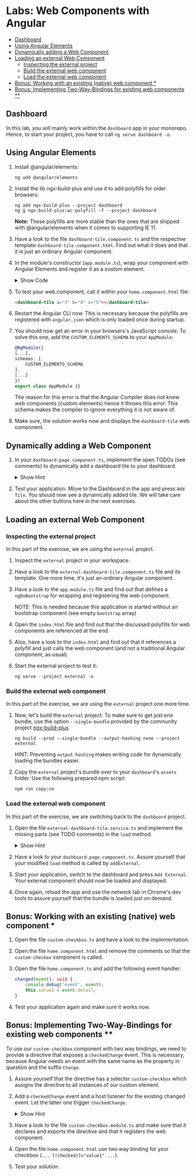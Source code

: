 <h1>Labs: Web Components with Angular</h1>

- [Dashboard](#dashboard)
- [Using Angular Elements](#using-angular-elements)
- [Dynamically adding a Web Component](#dynamically-adding-a-web-component)
- [Loading an external Web Component](#loading-an-external-web-component)
  - [Inspecting the external project](#inspecting-the-external-project)
  - [Build the external web component](#build-the-external-web-component)
  - [Load the external web component](#load-the-external-web-component)
- [Bonus: Working with an existing (native) web component *](#bonus-working-with-an-existing-native-web-component-)
- [Bonus: Implementing Two-Way-Bindings for existing web components **](#bonus-implementing-two-way-bindings-for-existing-web-components-)



## Dashboard

In this lab, you will mainly work within the ``dashboard`` app in your monorepo. Hence, to start your project, you have to call ``ng serve dashboard -o``.

## Using Angular Elements

1. Install @angular/elements:

    ```
    ng add @angular/elements

    ```

2. Install the lib ngx-build-plus and use it to add polyfills for older browsers:

    ```
    ng add ngx-build-plus --project dashboard
    ng g ngx-build-plus:wc-polyfill -f --project dashboard
    ```

    **Note:** These polyfills are more stable than the ones that are shipped with @angular/elements when it comes to supporting IE 11.

3. Have a look to the file ``dashboard-tile.component.ts`` and the respective template ``dashboard-tile.component.html``. Find out what it does and that it is just an ordinary Angular component.

4. In the module's constructor (``app.module.ts``), wrap your component with Angular Elements and register it as a custom element.

    <details>
    <summary>Show Code</summary>
    <p>

    ```typescript
    @NgModule([...])
    export class AppModule {
        constructor(private injector: Injector) {
            const tileElm = createCustomElement(DashboardTileComponent, { injector: this.injector });
            customElements.define('dashboard-tile', tileElm);
        }
    }
    ```

    </p>
    </details>

5. To test your web component, call it within your ``home.component.html`` file:

    ```html
    <dashboard-tile a="3" b="4" c="5"></dashboard-tile>
    ```

6. Restart the Angular CLI now. This is necessary because the polyfills are registered with ``angular.json`` which is only loaded once during startup.

7. You should now get an error in your browsers's JavaScript console. To solve this one, add the ``CUSTOM_ELEMENTS_SCHEMA`` to your ``AppModule``:

    ```typescript
    @NgModule({
    [...],
    schemas: [
        CUSTOM_ELEMENTS_SCHEMA
    ],
    [...]
    })
    export class AppModule {}
    ```

    The reason for this error is that the Angular Compiler does not know web components (custom elements) hence it throws this error. This schema makes the compiler to ignore everything it is not aware of.

8. Make sure, the solution works now and displays the ``dashboard-tile`` web component.


## Dynamically adding a Web Component

1. In your ``dashboard-page.component.ts``, implement the open TODOs (see comments) to dynamically add a dashboard tile to your dashboard.

    <details>
    <summary>Show Hint</summary>
    <p>

    ```typescript
    const tile = document.createElement(elementName);

    tile.setAttribute('class', 'col-lg-4 col-md-6 col-sm-12');
    tile.setAttribute('a', '' + data[0]);
    tile.setAttribute('b', '' + data[1]);
    tile.setAttribute('c', '' + data[2]);

    content.appendChild(tile);
    ```
    </p>
    </details>


2. Test your application. Move to the Dashboard in the app and press ``Add Tile``. You should now see a dynamically added tile. We will take care about the other buttons here in the next exercises.

<!-- TODO: Add Image -->

<!-- ## Lazy Loading Web Components

1. Open the file ``lazy-dashboard-tile.component.ts`` and have a look to its component and its template. Find out that it's another ordinary Angular Component.

2. In your ``angular.json``, scroll down to the element ``projects/dashboard/architect/build/options``. Assure yourself that the following entry exists:

    ```json
    "lazyModules": [
        "[...]/dashboard/src/app/lazy-dashboard-tile/lazy-dashboard-tile.module"
    ],
    ```

    `[...]` is your path prefix (`projects` in CLI workspaces or `apps` in NX workspaces).


3. Restart the Angular CLI's development web server.

4. At the command line, you should now see that the CLI splits off a bundle for this module.

5. Open the file ``lazy-dashboard-tile.service.ts``. Its ``load`` method already contains some low level API calls to load the lazy chunk and instantiate the included ``LazyDashboardTileModule``. Have a look at it.

6. Switch back to the file ``dashboard-page.component.ts`` and find out that its ``addLazy`` method already calls the load method we've looked at before.

7. Now, let's try this out. Open your application, move to the Dashboard and click the button ``Add Lazy``.

<!-- TODO: Add Image -->

<!-- 8. To assure yourself that the module is lazy loaded, refresh the page, open Chrome's dev tools and move to the network page. Then, press ``Add Lazy`` and see that the chunk is just loaded on demand. -->



## Loading an external Web Component

### Inspecting the external project

In this part of the exercise, we are using the ``external`` project.

1. Inspect the ``external`` project in your workspace.

2. Have a look to the ``external-dashboard-tile.component.ts`` file and its template. One more time, it's just an ordinary Angular component.

3. Have a look to the ``app.module.ts`` file and find out that defines a ``ngDoBootstrap`` for wrapping and registering the web component.

    NOTE: This is needed because this application is started without an bootstrap component (see empty ``bootstrap`` array)

4. Open the ``index.html`` file and find out that the discussed polyfills for web components are referenced at the end.

5. Also, have a look to the ``index.html`` and find out that it references a polyfill and just calls the web component (and not a traditional Angular component, as usual).

6. Start the external project to test it:

    ```
    ng serve --project external -o
    ```

    <!-- TODO: Add Image -->

### Build the external web component

In this part of the exercise, we are using the ``external`` project one more time.

1. Now, let's build the ``external`` project. To make sure to get just one bundle, use the option ``--single-bundle`` provided by the community project [ngx-build-plus](https://www.npmjs.com/package/ngx-build-plus)

    ```
    ng build --prod --single-bundle --output-hashing none --project external
    ```

    HINT: Preventing ``output-hashing`` makes writing code for dynamically loading the bundles easier.

2. Copy the ``external`` project's bundle over to your ``dashboard``'s ``assets`` folder. Use the following prepared npm script:

    ```
    npm run copy:ce
    ```

### Load the external web component

In this part of the exercise, we are switching back to the ``dashboard`` project.

1. Open the file ``external-dashboard-tile.service.ts`` and implement the missing parts (see TODO comments) in the ``load`` method.

    <details>
    <summary>Show Hint</summary>
    <p>

    ```javascript
    const script = document.createElement('script');
    script.src = 'assets/external-dashboard-tile.bundle.js';
    document.body.appendChild(script);
    ```

    </p>
    </details>

2. Have a look to your ``dashboard-page.component.ts``. Assure yourself that your modified ``load`` method is called by ``addExternal``.

3. Start your application, switch to the dashboard and press ``Add External``. Your external component should now be loaded and displayed.

4. Once again, reload the app and use the network tab in Chrome's dev tools to assure yourself that the bundle is loaded just on demand.


## Bonus: Working with an existing (native) web component *

1. Open the file ``custom-checkbox.ts`` and have a look to the implementation.

2. Open the file ``home.component.html`` and remove the comments so that the ``custom-checkox`` component is called.

3. Open the file ``home.component.ts`` and add the following event handler:

    ```typescript
    changed(event): void {
        console.debug('event', event);
        this.value1 = event.detail;
    }
    ```

4. Test your application again and make sure it works now.

## Bonus: Implementing Two-Way-Bindings for existing web components **

To use our ``custom-checkbox`` component with two way bindings, we need to provide a directive that exposes a ``checkedChange`` event. This is necessary, because Angular needs an event with the same name as the property in question and the suffix ``Change``.

1. Assure yourself that the directive has a selector ``custom-checkbox`` which assigns the directive to all instances of our custom element.

2. Add a ``checkedChange`` event and a host listener for the existing changed event. Let the latter one trigger ``checkedChange``.

    <details>
    <summary>Show Hint</summary>
    <p>

    ```typescript
    @Output() checkedChange = new EventEmitter<boolean>();

    @HostListener('changed', ['$event'])
    changed($event: CustomEvent): void {
        this.checkedChange.emit($event.detail);
    }
    ```

    </p>
    </details>

3. Have a look to the file ``custom-checkbox.module.ts`` and make sure  that it declares and exports the directive and that it registers the web component.

4. Open the file ``home.component.html`` use two way binding for your checkbox (``... [(checked)]="value1" ...``).

5. Test your solution.
